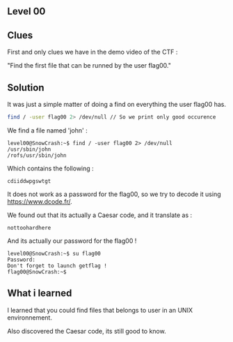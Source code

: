 ## Level 00

## Clues

First and only clues we have in the demo video of the CTF :

"Find the first file that can be runned by the user flag00."

## Solution

It was just a simple matter of doing a find on everything the user flag00 has.

```sh
find / -user flag00 2> /dev/null // So we print only good occurence
```

We find a file named 'john' :
```
level00@SnowCrash:~$ find / -user flag00 2> /dev/null
/usr/sbin/john
/rofs/usr/sbin/john
```

Which contains the following :
```
cdiiddwpgswtgt
```

It does not work as a password for the flag00, so we try to decode it using https://www.dcode.fr/.

We found out that its actually a Caesar code, and it translate as :

```
nottoohardhere
```

And its actually our password for the flag00 !
```
level00@SnowCrash:~$ su flag00
Password:
Don't forget to launch getflag !
flag00@SnowCrash:~$
```


## What i learned

I learned that you could find files that belongs to user in an UNIX environnement.

Also discovered the Caesar code, its still good to know.